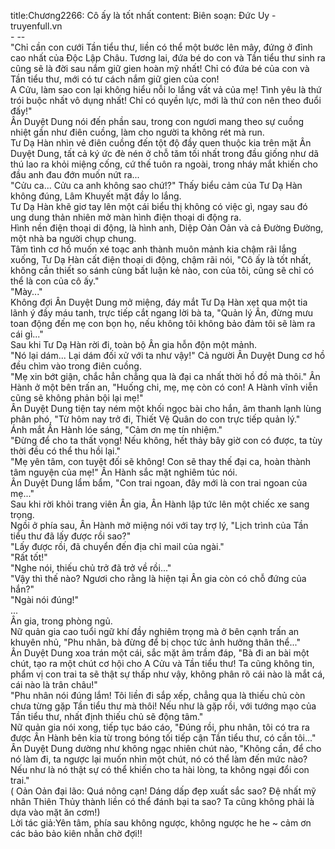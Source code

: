 title:Chương2266: Cô ấy là tốt nhất
content:
Biên soạn: Đức Uy - truyenfull.vn<br>- --<br>"Chỉ cần con cưới Tần tiểu thư, liền có thể một bước lên mây, đứng ở đỉnh cao nhất của Độc Lập Châu. Tương lai, đứa bé do con và Tần tiểu thư sinh ra cũng sẽ là đời sau nắm giữ gien hoàn mỹ nhất! Chỉ có đứa bé của con và Tần tiểu thư, mới có tư cách nắm giữ gien của con!<br>A Cửu, làm sao con lại không hiểu nỗi lo lắng vất vả của mẹ! Tình yêu là thứ trói buộc nhất vô dụng nhất! Chỉ có quyền lực, mới là thứ con nên theo đuổi đấy!"<br>Ân Duyệt Dung nói đến phần sau, trong con ngươi mang theo sự cuồng nhiệt gần như điên cuồng, làm cho người ta không rét mà run.<br>Tư Dạ Hàn nhìn vẻ điên cuồng đến tột độ đầy quen thuộc kia trên mặt Ân Duyệt Dung, tất cả ký ức đè nén ở chỗ tăm tối nhất trong đầu giống như dã thú lao ra khỏi miệng cống, cứ thế tuôn ra ngoài, trong nháy mắt khiến cho đầu anh đau đớn muốn nứt ra...<br>"Cửu ca... Cửu ca anh không sao chứ!?" Thấy biểu cảm của Tư Dạ Hàn không đúng, Lâm Khuyết mặt đầy lo lắng.<br>Tư Dạ Hàn khẽ giơ tay lên một cái biểu thị không có việc gì, ngay sau đó ung dung thản nhiên mở màn hình điện thoại di động ra.<br>Hình nền điện thoại di động, là hình anh, Diệp Oản Oản và cả Đường Đường, một nhà ba người chụp chung.<br>Tâm tình cơ hồ muốn xé toạc anh thành muôn mảnh kia chậm rãi lắng xuống, Tư Dạ Hàn cất điện thoại di động, chậm rãi nói, "Cô ấy là tốt nhất, không cần thiết so sánh cùng bất luận kẻ nào, con của tôi, cũng sẽ chỉ có thể là con của cô ấy."<br>"Mày..."<br>Không đợi Ân Duyệt Dung mở miệng, đáy mắt Tư Dạ Hàn xẹt qua một tia lãnh ý đầy máu tanh, trực tiếp cắt ngang lời bà ta, "Quản lý Ân, đừng mưu toan động đến mẹ con bọn họ, nếu không tôi không bảo đảm tôi sẽ làm ra cái gì..."<br>Sau khi Tư Dạ Hàn rời đi, toàn bộ Ân gia hỗn độn một mảnh.<br>"Nó lại dám... Lại dám đối xử với ta như vậy!" Cả người Ân Duyệt Dung cơ hồ đều chìm vào trong điên cuồng.<br>"Mẹ xin bớt giận, chắc hẳn chẳng qua là đại ca nhất thời hồ đồ mà thôi." Ân Hành ở một bên trấn an, "Huống chi, mẹ, mẹ còn có con! A Hành vĩnh viễn cũng sẽ không phản bội lại mẹ!"<br>Ân Duyệt Dung tiện tay ném một khối ngọc bài cho hắn, âm thanh lạnh lùng phân phó, "Từ hôm nay trở đi, Thiết Vệ Quân do con trực tiếp quản lý."<br>Ánh mắt Ân Hành lóe sáng, "Cảm ơn mẹ tín nhiệm."<br>"Đừng để cho ta thất vọng! Nếu không, hết thảy bây giờ con có được, ta tùy thời đều có thể thu hồi lại."<br>"Mẹ yên tâm, con tuyệt đối sẽ không! Con sẽ thay thế đại ca, hoàn thành tâm nguyện của mẹ!" Ân Hành sắc mặt nghiêm túc nói.<br>Ân Duyệt Dung lẩm bẩm, "Con trai ngoan, đây mới là con trai ngoan của mẹ..."<br>Sau khi rời khỏi trang viên Ân gia, Ân Hành lập tức lên một chiếc xe sang trọng.<br>Ngồi ở phía sau, Ân Hành mở miệng nói với tay trợ lý, "Lịch trình của Tần tiểu thư đã lấy được rồi sao?"<br>"Lấy được rồi, đã chuyển đến địa chỉ mail của ngài."<br>"Rất tốt!"<br>"Nghe nói, thiếu chủ trở đã trở về rồi..."<br>"Vậy thì thế nào? Ngươi cho rằng là hiện tại Ân gia còn có chỗ đứng của hắn?"<br>"Ngài nói đúng!"<br>...<br>Ân gia, trong phòng ngủ.<br>Nữ quản gia cao tuổi ngữ khí đầy nghiêm trọng mà ở bên cạnh trấn an khuyên nhủ, "Phu nhân, bà đừng để bị chọc tức ảnh hưởng thân thể..."<br>Ân Duyệt Dung xoa trán một cái, sắc mặt âm trầm đáp, "Bà đi an bài một chút, tạo ra một chút cơ hội cho A Cửu và Tần tiểu thư! Ta cũng không tin, phẩm vị con trai ta sẽ thật sự thấp như vậy, không phân rõ cái nào là mắt cá, cái nào là trân châu!"<br>"Phu nhân nói đúng lắm! Tôi liền đi sắp xếp, chẳng qua là thiếu chủ còn chưa từng gặp Tần tiểu thư mà thôi! Nếu như là gặp rồi, với tướng mạo của Tần tiểu thư, nhất định thiếu chủ sẽ động tâm."<br>Nữ quản gia nói xong, tiếp tục báo cáo, "Đúng rồi, phu nhân, tôi có tra ra được Ân Hành bên kia từ trong bóng tối tiếp cận Tần tiểu thư, có cần tôi..."<br>Ân Duyệt Dung dường như không ngạc nhiên chút nào, "Không cần, để cho nó làm đi, ta ngược lại muốn nhìn một chút, nó có thể làm đến mức nào? Nếu như là nó thật sự có thể khiến cho ta hài lòng, ta không ngại đổi con trai."<br>( Oản Oản đại lão: Quá nông cạn! Dáng dấp đẹp xuất sắc sao? Đệ nhất mỹ nhân Thiên Thủy thành liền có thể đánh bại ta sao? Ta cũng không phải là dựa vào mặt ăn cơm!)<br>Lời tác giả:Yên tâm, phía sau không ngược, không ngược he he ~ cảm ơn các bảo bảo kiên nhẫn chờ đợi!!